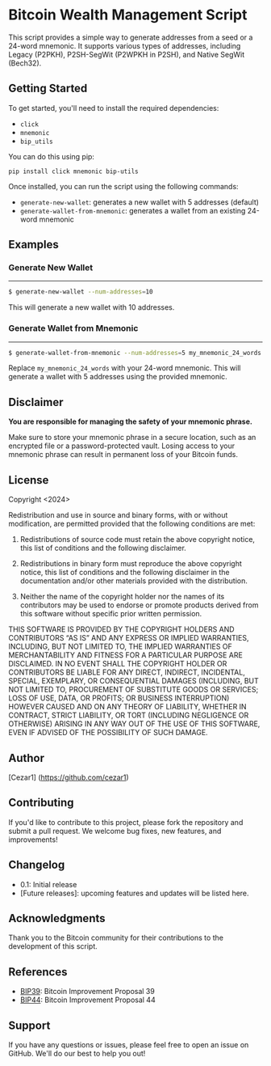 **Bitcoin Wealth Management Script**
===============================

This script provides a simple way to generate addresses from a seed or a 24-word mnemonic. It supports various types of addresses, including Legacy (P2PKH), P2SH-SegWit (P2WPKH in P2SH), and Native SegWit (Bech32).

**Getting Started**
-------------------

To get started, you'll need to install the required dependencies:

* `click`
* `mnemonic`
* `bip_utils`

You can do this using pip:
```
pip install click mnemonic bip-utils
```
Once installed, you can run the script using the following commands:

* `generate-new-wallet`: generates a new wallet with 5 addresses (default)
* `generate-wallet-from-mnemonic`: generates a wallet from an existing 24-word mnemonic

**Examples**
------------

### Generate New Wallet
--------------------

```bash
$ generate-new-wallet --num-addresses=10
```
This will generate a new wallet with 10 addresses.

### Generate Wallet from Mnemonic
------------------------------

```bash
$ generate-wallet-from-mnemonic --num-addresses=5 my_mnemonic_24_words
```
Replace `my_mnemonic_24_words` with your 24-word mnemonic. This will generate a wallet with 5 addresses using the provided mnemonic.

**Disclaimer**
-------------

**You are responsible for managing the safety of your mnemonic phrase.**

Make sure to store your mnemonic phrase in a secure location, such as an encrypted file or a password-protected vault. Losing access to your mnemonic phrase can result in permanent loss of your Bitcoin funds.

**License**
----------

Copyright <2024> <cezar1>

Redistribution and use in source and binary forms, with or without modification, are permitted provided that the following conditions are met:

1. Redistributions of source code must retain the above copyright notice, this list of conditions and the following disclaimer.

2. Redistributions in binary form must reproduce the above copyright notice, this list of conditions and the following disclaimer in the documentation and/or other materials provided with the distribution.

3. Neither the name of the copyright holder nor the names of its contributors may be used to endorse or promote products derived from this software without specific prior written permission.

THIS SOFTWARE IS PROVIDED BY THE COPYRIGHT HOLDERS AND CONTRIBUTORS “AS IS” AND ANY EXPRESS OR IMPLIED WARRANTIES, INCLUDING, BUT NOT LIMITED TO, THE IMPLIED WARRANTIES OF MERCHANTABILITY AND FITNESS FOR A PARTICULAR PURPOSE ARE DISCLAIMED. IN NO EVENT SHALL THE COPYRIGHT HOLDER OR CONTRIBUTORS BE LIABLE FOR ANY DIRECT, INDIRECT, INCIDENTAL, SPECIAL, EXEMPLARY, OR CONSEQUENTIAL DAMAGES (INCLUDING, BUT NOT LIMITED TO, PROCUREMENT OF SUBSTITUTE GOODS OR SERVICES; LOSS OF USE, DATA, OR PROFITS; OR BUSINESS INTERRUPTION) HOWEVER CAUSED AND ON ANY THEORY OF LIABILITY, WHETHER IN CONTRACT, STRICT LIABILITY, OR TORT (INCLUDING NEGLIGENCE OR OTHERWISE) ARISING IN ANY WAY OUT OF THE USE OF THIS SOFTWARE, EVEN IF ADVISED OF THE POSSIBILITY OF SUCH DAMAGE.

**Author**
---------

[Cezar1] (https://github.com/cezar1)

**Contributing**
--------------

If you'd like to contribute to this project, please fork the repository and submit a pull request. We welcome bug fixes, new features, and improvements!

**Changelog**
------------

* 0.1: Initial release
* [Future releases]: upcoming features and updates will be listed here.

**Acknowledgments**
-----------------

Thank you to the Bitcoin community for their contributions to the development of this script.

**References**
--------------

* [BIP39](https://github.com/bitcoin/bips/blob/master/bip-0039.mediawiki): Bitcoin Improvement Proposal 39
* [BIP44](https://github.com/bitcoin/bips/blob/master/bip-0044.mediawiki): Bitcoin Improvement Proposal 44

**Support**
---------

If you have any questions or issues, please feel free to open an issue on GitHub. We'll do our best to help you out!